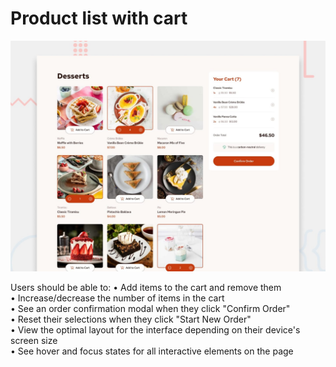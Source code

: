 # Product list with cart

![Design preview for the Product list with cart coding challenge](./public/design/preview.jpg)

Users should be able to:
• Add items to the cart and remove them  
• Increase/decrease the number of items in the cart  
• See an order confirmation modal when they click "Confirm Order"  
• Reset their selections when they click "Start New Order"  
• View the optimal layout for the interface depending on their device's screen size  
• See hover and focus states for all interactive elements on the page

